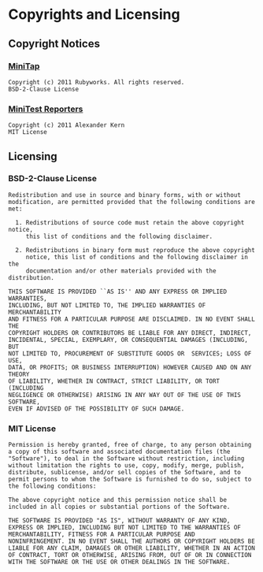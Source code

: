# Copyrights and Licensing

## Copyright Notices

### [MiniTap](http://rubyworks.github.com/tapout)

    Copyright (c) 2011 Rubyworks. All rights reserved.
    BSD-2-Clause License


### [MiniTest Reporters](https://github.com/CapnKernul/minitest-reporters)

    Copyright (c) 2011 Alexander Kern
    MIT License


## Licensing

### BSD-2-Clause License

    Redistribution and use in source and binary forms, with or without
    modification, are permitted provided that the following conditions are met:

      1. Redistributions of source code must retain the above copyright notice,
         this list of conditions and the following disclaimer.

      2. Redistributions in binary form must reproduce the above copyright
         notice, this list of conditions and the following disclaimer in the
         documentation and/or other materials provided with the distribution.

    THIS SOFTWARE IS PROVIDED ``AS IS'' AND ANY EXPRESS OR IMPLIED WARRANTIES,
    INCLUDING, BUT NOT LIMITED TO, THE IMPLIED WARRANTIES OF MERCHANTABILITY
    AND FITNESS FOR A PARTICULAR PURPOSE ARE DISCLAIMED. IN NO EVENT SHALL THE
    COPYRIGHT HOLDERS OR CONTRIBUTORS BE LIABLE FOR ANY DIRECT, INDIRECT,
    INCIDENTAL, SPECIAL, EXEMPLARY, OR CONSEQUENTIAL DAMAGES (INCLUDING, BUT
    NOT LIMITED TO, PROCUREMENT OF SUBSTITUTE GOODS OR  SERVICES; LOSS OF USE,
    DATA, OR PROFITS; OR BUSINESS INTERRUPTION) HOWEVER CAUSED AND ON ANY THEORY
    OF LIABILITY, WHETHER IN CONTRACT, STRICT LIABILITY, OR TORT (INCLUDING
    NEGLIGENCE OR OTHERWISE) ARISING IN ANY WAY OUT OF THE USE OF THIS SOFTWARE,
    EVEN IF ADVISED OF THE POSSIBILITY OF SUCH DAMAGE.

### MIT License

    Permission is hereby granted, free of charge, to any person obtaining
    a copy of this software and associated documentation files (the
    "Software"), to deal in the Software without restriction, including
    without limitation the rights to use, copy, modify, merge, publish,
    distribute, sublicense, and/or sell copies of the Software, and to
    permit persons to whom the Software is furnished to do so, subject to
    the following conditions:

    The above copyright notice and this permission notice shall be
    included in all copies or substantial portions of the Software.

    THE SOFTWARE IS PROVIDED "AS IS", WITHOUT WARRANTY OF ANY KIND,
    EXPRESS OR IMPLIED, INCLUDING BUT NOT LIMITED TO THE WARRANTIES OF
    MERCHANTABILITY, FITNESS FOR A PARTICULAR PURPOSE AND
    NONINFRINGEMENT. IN NO EVENT SHALL THE AUTHORS OR COPYRIGHT HOLDERS BE
    LIABLE FOR ANY CLAIM, DAMAGES OR OTHER LIABILITY, WHETHER IN AN ACTION
    OF CONTRACT, TORT OR OTHERWISE, ARISING FROM, OUT OF OR IN CONNECTION
    WITH THE SOFTWARE OR THE USE OR OTHER DEALINGS IN THE SOFTWARE.

